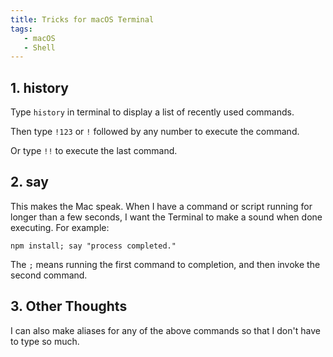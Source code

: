 ```yaml
---
title: Tricks for macOS Terminal
tags:
   - macOS
   - Shell
---
```


<!--truncate-->

## 1. history

Type `history` in terminal to display a list of recently used commands.

Then type `!123` or `!` followed by any number to execute the command.

Or type `!!` to execute the last command.

## 2. say

This makes the Mac speak. When I have a command or script running for longer than a few seconds, I want the Terminal to make a sound when done executing. For example:

```shell
npm install; say "process completed."
```

The `;` means running the first command to completion, and then invoke the second command.

## 3. Other Thoughts

I can also make aliases for any of the above commands so that I don't have to type so much.
